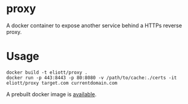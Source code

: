 # proxy
A docker container to expose another service behind a HTTPs reverse proxy.

# Usage
```
docker build -t eliott/proxy .
docker run -p 443:8443 -p 80:8080 -v /path/to/cache:./certs -it eliott/proxy target.com currentdomain.com
```

A prebuilt docker image is [available](https://hub.docker.com/r/eteissonniere/tls-proxy).
